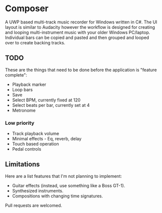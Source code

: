 # Composer
A UWP based multi-track music recorder for Windows written in C#.
The UI layout is similar to Audacity however the workflow is designed for creating and looping multi-instrument music with your older Windows PC/laptop.
Individual bars can be copied and pasted and then grouped and looped over to create backing tracks.

## TODO
These are the things that need to be done before the application is "feature complete":
* Playback marker
* Loop bars
* Save
* Select BPM, currently fixed at 120
* Select beats per bar, currently set at 4
* Metronome
### Low priority
* Track playback volume
* Minimal effects - Eq, reverb, delay
* Touch based operation
* Pedal controls

## Limitations
Here are a list features that I'm not planning to implement:
* Guitar effects (instead, use something like a Boss GT-1).
* Synthesized instruments.
* Compositions with changing time signatures.

Pull requests are welcomed.
